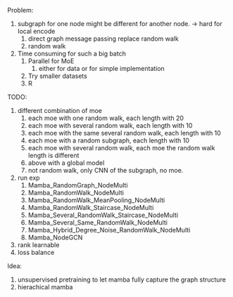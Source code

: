 Problem:
1. subgraph for one node might be different for another node. -> hard for local encode
    1. direct graph message passing replace random walk
    2. random walk
2. Time consuming for such a big batch
    1. Parallel for MoE
        1. either for data or for simple implementation
    2. Try smaller datasets
    3. R


TODO:
1. different combination of moe
    1. each moe with one random walk, each length with 20 <Done>
    2. each moe with several random walk, each length with 10 <Done>
    3. each moe with the same several random walk, each length with 10 <Done>
    3. each moe with a random subgraph, each length with 10 <Done>
    4. each moe with several random walk, each moe the random walk length is different <Done>
    5. above with a global model <Done>
    6. not random walk, only CNN of the subgraph, no moe. 
1. run exp
    1. Mamba_RandomGraph_NodeMulti
    2. Mamba_RandomWalk_NodeMulti
    3. Mamba_RandomWalk_MeanPooling_NodeMulti
    4. Mamba_RandomWalk_Staircase_NodeMulti
    5. Mamba_Several_RandomWalk_Staircase_NodeMulti
    6. Mamba_Several_Same_RandomWalk_NodeMulti
    7. Mamba_Hybrid_Degree_Noise_RandomWalk_NodeMulti
    8. Mamba_NodeGCN
2. rank learnable
3. loss balance



Idea:
1. unsupervised pretraining to let mamba fully capture the graph structure 
2. hierachical mamba


<!-- TODO:
1. 每一个顺序多个expert
2. 有顺序 / random
    1. MoE
3. sparse moe
4. 如果mamba-permute的效果比较差的话，考虑都重新用noise跑
    1. 如果bi/multi-bi的效果确实不是很好，那就是在训练的时候不能同时多个random的序列
    2. test1 is used to check whether the permutation in test give power. whether the low per is caused by this

Problem:
1. permutation 有用。random的permutation有用吗？random不就是在permutation嘛？
2. 有顺序的怎么加permutation？ bidirectional

Finding:
1. if trained on degree, it performs worse on random
2. permute 比noise的结果差？ -->

<!-- problems:
1. 加multi的结果很差
    1.  如果self.self_attn 里面加的是self.self_attn_那是好的结果
    2. 可能是device的问题 -->
<!-- 1. why do attn (mamba) need batch? for graph-level task?
    1. 128 * 389 (max graph node num in a batch) * 96
    2. mamba is nothing to do with node / graph level task -->



<!-- TODO:
1. 分配跑baseline结果。original / multi-head / average / MoE
    2. MoE should be n*hi, W is shared for all hi, 
        1. hi * W -->
